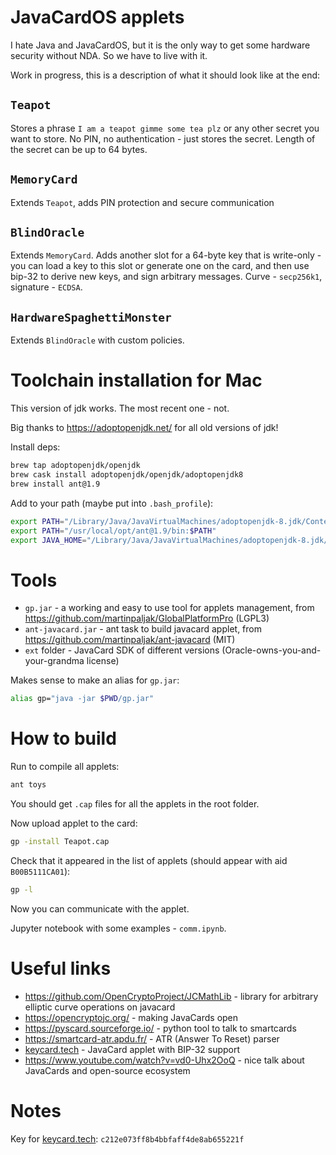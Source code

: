 # JavaCardOS applets

I hate Java and JavaCardOS, but it is the only way to get some hardware security without NDA. So we have to live with it.

Work in progress, this is a description of what it should look like at the end:

## `Teapot`

Stores a phrase `I am a teapot gimme some tea plz` or any other secret you want to store.
No PIN, no authentication - just stores the secret. Length of the secret can be up to 64 bytes.

## `MemoryCard`

Extends `Teapot`, adds PIN protection and secure communication

## `BlindOracle`

Extends `MemoryCard`.
Adds another slot for a 64-byte key that is write-only - you can load a key to this slot or generate one on the card, and then use bip-32 to derive new keys, and sign arbitrary messages.
Curve - `secp256k1`, signature - `ECDSA`.

## `HardwareSpaghettiMonster`

Extends `BlindOracle` with custom policies.

# Toolchain installation for Mac

This version of jdk works. The most recent one - not.

Big thanks to https://adoptopenjdk.net/ for all old versions of jdk!

Install deps:

```sh
brew tap adoptopenjdk/openjdk
brew cask install adoptopenjdk/openjdk/adoptopenjdk8
brew install ant@1.9
```

Add to your path (maybe put into `.bash_profile`):

```sh
export PATH="/Library/Java/JavaVirtualMachines/adoptopenjdk-8.jdk/Contents/Home/bin/:$PATH"
export PATH="/usr/local/opt/ant@1.9/bin:$PATH"
export JAVA_HOME="/Library/Java/JavaVirtualMachines/adoptopenjdk-8.jdk/Contents/Home"
```

# Tools

- `gp.jar` - a working and easy to use tool for applets management, from https://github.com/martinpaljak/GlobalPlatformPro (LGPL3)
- `ant-javacard.jar` - ant task to build javacard applet, from https://github.com/martinpaljak/ant-javacard (MIT)
- `ext` folder - JavaCard SDK of different versions (Oracle-owns-you-and-your-grandma license)

Makes sense to make an alias for `gp.jar`:

```sh
alias gp="java -jar $PWD/gp.jar"
```

# How to build

Run to compile all applets:

```sh
ant toys
```

You should get `.cap` files for all the applets in the root folder.

Now upload applet to the card:

```sh
gp -install Teapot.cap
```

Check that it appeared in the list of applets (should appear with aid `B00B5111CA01`):

```sh
gp -l
```

Now you can communicate with the applet.

Jupyter notebook with some examples - `comm.ipynb`.

# Useful links

- https://github.com/OpenCryptoProject/JCMathLib - library for arbitrary elliptic curve operations on javacard
- https://opencryptojc.org/ - making JavaCards open
- https://pyscard.sourceforge.io/ - python tool to talk to smartcards
- https://smartcard-atr.apdu.fr/ - ATR (Answer To Reset) parser
- [keycard.tech](https://keycard.tech/) - JavaCard applet with BIP-32 support
- https://www.youtube.com/watch?v=vd0-Uhx2OoQ - nice talk about JavaCards and open-source ecosystem

# Notes

Key for [keycard.tech](https://keycard.tech/): `c212e073ff8b4bbfaff4de8ab655221f`
